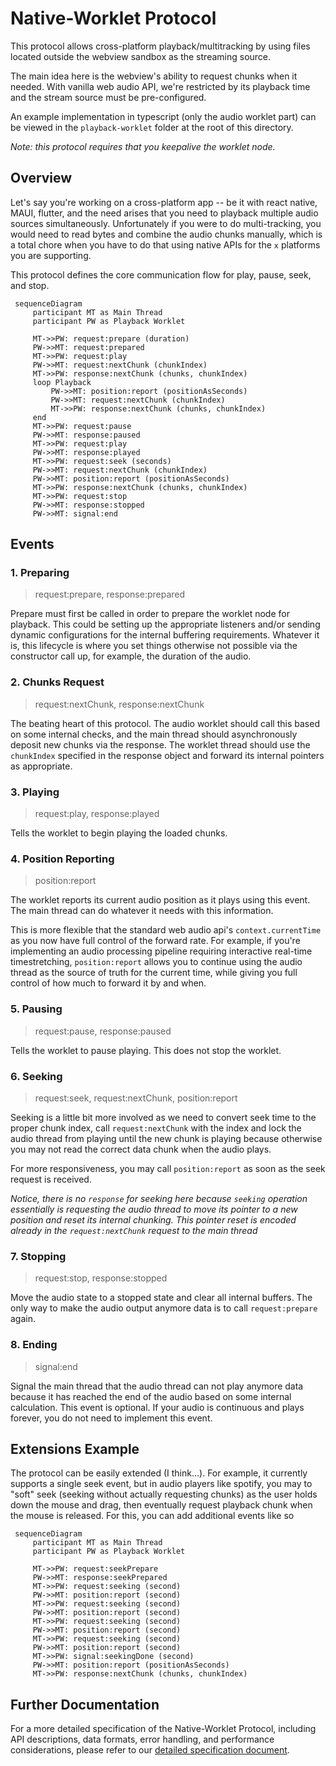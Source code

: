 # Native-Worklet Protocol

This protocol allows cross-platform playback/multitracking by using files located outside the webview sandbox as the streaming source.

The main idea here is the webview's ability to request chunks when it needed. With vanilla web audio API, we're restricted by its playback time and the stream source must be pre-configured.

An example implementation in typescript (only the audio worklet part) can be viewed in the `playback-worklet` folder at the root of this directory.

_Note: this protocol requires that you keepalive the worklet node._

## Overview

Let's say you're working on a cross-platform app -- be it with react native, MAUI, flutter, and the need arises that you need to playback multiple audio sources simultaneously. Unfortunately if you were to do multi-tracking, you would need to read bytes and combine the audio chunks manually, which is a total chore when you have to do that using native APIs for the `x` platforms you are supporting.

This protocol defines the core communication flow for play, pause, seek, and stop.

```mermaid
 sequenceDiagram
     participant MT as Main Thread
     participant PW as Playback Worklet

     MT->>PW: request:prepare (duration)
     PW->>MT: request:prepared 
     MT->>PW: request:play
     PW->>MT: request:nextChunk (chunkIndex)
     MT->>PW: response:nextChunk (chunks, chunkIndex)
     loop Playback
         PW->>MT: position:report (positionAsSeconds)
         PW->>MT: request:nextChunk (chunkIndex)
         MT->>PW: response:nextChunk (chunks, chunkIndex)
     end
     MT->>PW: request:pause
     PW->>MT: response:paused
     MT->>PW: request:play
     PW->>MT: response:played
     MT->>PW: request:seek (seconds)
     PW->>MT: request:nextChunk (chunkIndex)
     PW->>MT: position:report (positionAsSeconds)
     MT->>PW: response:nextChunk (chunks, chunkIndex)
     MT->>PW: request:stop
     PW->>MT: response:stopped
     PW->>MT: signal:end
```

## Events

### 1. Preparing

> request:prepare, response:prepared

Prepare must first be called in order to prepare the worklet node for playback. This could be setting up the appropriate listeners and/or sending dynamic configurations for the internal buffering requirements. Whatever it is, this lifecycle is where you set things otherwise not possible via the constructor call up, for example, the duration of the audio.

### 2. Chunks Request 

> request:nextChunk, response:nextChunk

The beating heart of this protocol. The audio worklet should call this based on some internal checks, and the main thread should asynchronously deposit new chunks via the response. The worklet thread should use the `chunkIndex` specified in the response object and forward its internal pointers as appropriate.

### 3. Playing

> request:play, response:played

Tells the worklet to begin playing the loaded chunks.

### 4. Position Reporting

> position:report

The worklet reports its current audio position as it plays using this event. The main thread can do whatever it needs with this information. 

This is more flexible that the standard web audio api's `context.currentTime` as you now have full control of the forward rate. For example, if you're implementing an audio processing pipeline requiring interactive real-time timestretching, `position:report` allows you to continue using the audio thread as the source of truth for the current time, while giving you full control of how much to forward it by and when.

### 5. Pausing

> request:pause, response:paused

Tells the worklet to pause playing. This does not stop the worklet. 

### 6. Seeking

> request:seek, request:nextChunk, position:report

Seeking is a little bit more involved as we need to convert seek time to the proper chunk index, call `request:nextChunk` with the index and lock the audio thread from playing until the new chunk is playing because otherwise you may not read the correct data chunk when the audio plays.

For more responsiveness, you may call `position:report` as soon as the seek request is received.

_Notice, there is no `response` for seeking here because `seeking` operation essentially is requesting the audio thread to move its pointer to a new position and reset its internal chunking. This pointer reset is encoded already in the `request:nextChunk` request to the main thread_

### 7. Stopping

> request:stop, response:stopped

Move the audio state to a stopped state and clear all internal buffers. The only way to make the audio output anymore data is to call `request:prepare` again.

### 8. Ending

> signal:end

Signal the main thread that the audio thread can not play anymore data because it has reached the end of the audio based on some internal calculation. This event is optional. If your audio is continuous and plays forever, you do not need to implement this event.

## Extensions Example

The protocol can be easily extended (I think...). For example, it currently supports a single seek event, but in audio players like spotify, you may to "soft" seek (seeking without actually requesting chunks) as the user holds down the mouse and drag, then eventually request playback chunk when the mouse is released. For this, you can add additional events like so

```mermaid
 sequenceDiagram
     participant MT as Main Thread
     participant PW as Playback Worklet

     MT->>PW: request:seekPrepare
     PW->>MT: response:seekPrepared 
     MT->>PW: request:seeking (second)
     PW->>MT: position:report (second)
     MT->>PW: request:seeking (second)
     PW->>MT: position:report (second)
     MT->>PW: request:seeking (second)
     PW->>MT: position:report (second)
     MT->>PW: request:seeking (second)
     PW->>MT: position:report (second)
     MT->>PW: signal:seekingDone (second)
     PW->>MT: position:report (positionAsSeconds)
     MT->>PW: response:nextChunk (chunks, chunkIndex)
```

## Further Documentation

For a more detailed specification of the Native-Worklet Protocol, including API descriptions, data formats, error handling, and performance considerations, please refer to our [detailed specification document](link-to-detailed-spec.md).

